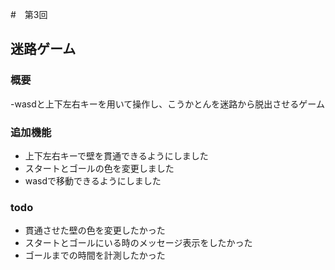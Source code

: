 #　第3回
## 迷路ゲーム
### 概要
-wasdと上下左右キーを用いて操作し、こうかとんを迷路から脱出させるゲーム

### 追加機能
- 上下左右キーで壁を貫通できるようにしました
- スタートとゴールの色を変更しました
- wasdで移動できるようにしました

### todo
- 貫通させた壁の色を変更したかった
- スタートとゴールにいる時のメッセージ表示をしたかった
- ゴールまでの時間を計測したかった  